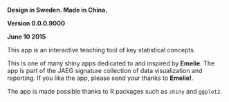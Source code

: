 **Design in Sweden. Made in China.**

**Version 0.0.0.9000**

**June 10 2015**

This app is an interactive teaching tool of key statistical concepts.

This is one of many shiny apps dedicated to and inspired by **Emelie**. The app is part of the JAEG signature collection of data visualization and reporting. If you like the app, please send your thanks to **Emelie!**.

The app is made possible thanks to R packages such as `shiny` and `ggplot2`.
